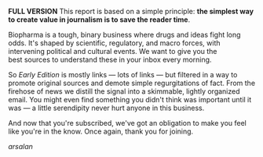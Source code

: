 
**FULL VERSION**
This report is based on a simple principle: **the simplest way to create value in journalism is to save the reader time**. 

Biopharma is a tough, binary business where drugs and ideas fight long odds. It's shaped by scientific, regulatory, and macro forces, with intervening political and cultural events. We want to give you the best sources to understand these in your inbox every morning. 

So _Early Edition_ is mostly links — lots of links — but filtered in a way to promote original sources and demote simple regurgitations of fact. From the firehose of news we distill the signal into a skimmable, lightly organized email. You might even find something you didn't think was important until it was — a little serendipity never hurt anyone in this business.

And now that you're subscribed, we've got an obligation to make you feel like you're in the know. Once again, thank you for joining. 

_arsalan_
